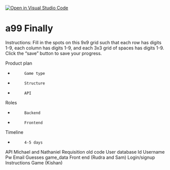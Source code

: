 [![Open in Visual Studio Code](https://classroom.github.com/assets/open-in-vscode-f059dc9a6f8d3a56e377f745f24479a46679e63a5d9fe6f495e02850cd0d8118.svg)](https://classroom.github.com/online_ide?assignment_repo_id=6441361&assignment_repo_type=AssignmentRepo)
# a99 Finally

Instructions: Fill in the spots on this 9x9 grid such that each row has digits 1-9, each column has digits 1-9, and each 3x3 grid of spaces has digits 1-9. Click the “save” button to save your progress.

Product plan
-          Game type
-          Structure
-          API
Roles
-          Backend
-          Frontend
Timeline
-          4-5 days
 
 
API Michael and Nathaniel
Requisition old code
User database
          	Id Username Pw Email Guesses game_data 
Front end (Rudra and Sam)
          	Login/signup
          	Instructions
Game (Kishan)
